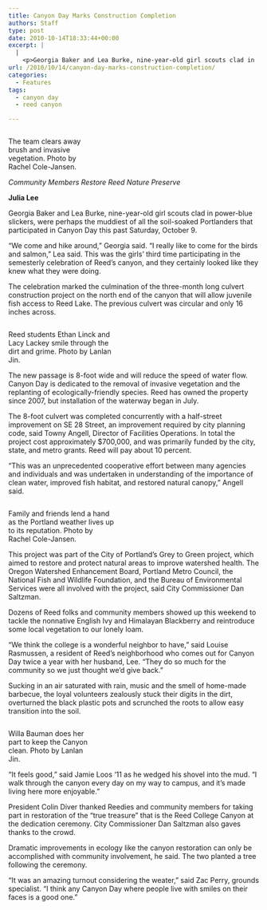 ```yaml
---
title: Canyon Day Marks Construction Completion
authors: Staff
type: post
date: 2010-10-14T18:33:44+00:00
excerpt: |
  |
    <p>Georgia Baker and Lea Burke, nine-year-old girl scouts clad in  power-blue slickers, were perhaps the muddiest of all the soil-soaked  Portlanders that participated in Canyon Day this past Saturday, October  9.</p>
url: /2010/10/14/canyon-day-marks-construction-completion/
categories:
  - Features
tags:
  - canyon day
  - reed canyon

---
```

<div id="attachment_386" style="width: 183px" class="wp-caption alignleft">
  <a href="https://i0.wp.com/www.reedquest.org/wp-content/uploads/2010/10/Canyon-Day-1.jpg"><img class="size-full wp-image-386" title="Canyon Day 1" src="https://i0.wp.com/www.reedquest.org/wp-content/uploads/2010/10/Canyon-Day-1.jpg?resize=173%2C230" alt="" data-recalc-dims="1" /></a>
  
  <p class="wp-caption-text">
    The team clears away brush and invasive vegetation. Photo by Rachel Cole-Jansen.
  </p>
</div>

_Community Members Restore Reed Nature Preserve_

**Julia Lee**

Georgia Baker and Lea Burke, nine-year-old girl scouts clad in power-blue slickers, were perhaps the muddiest of all the soil-soaked Portlanders that participated in Canyon Day this past Saturday, October 9.

“We come and hike around,” Georgia said. “I really like to come for the birds and salmon,” Lea said. This was the girls’ third time participating in the semesterly celebration of Reed’s canyon, and they certainly looked like they knew what they were doing.

The celebration marked the culmination of the three-month long culvert construction project on the north end of the canyon that will allow juvenile fish access to Reed Lake. The previous culvert was circular and only 16 inches across.

<div id="attachment_387" style="width: 218px" class="wp-caption alignright">
  <a href="https://i0.wp.com/www.reedquest.org/wp-content/uploads/2010/10/Canyon-Day-02.jpg"><img class="size-full wp-image-387" title="Canyon Day 02" src="https://i0.wp.com/www.reedquest.org/wp-content/uploads/2010/10/Canyon-Day-02.jpg?resize=208%2C137" alt="" data-recalc-dims="1" /></a>
  
  <p class="wp-caption-text">
    Reed students Ethan Linck and Lacy Lackey smile through the dirt and grime. Photo by Lanlan Jin.
  </p>
</div>

The new passage is 8-foot wide and will reduce the speed of water flow. Canyon Day is dedicated to the removal of invasive vegetation and the replanting of ecologically-friendly species. Reed has owned the property since 2007, but installation of the waterway began in July.

The 8-foot culvert was completed concurrently with a half-street improvement on SE 28 Street, an improvement required by city planning code, said Towny Angell, Director of Facilities Operations. In total the project cost approximately $700,000, and was primarily funded by the city, state, and metro grants. Reed will pay about 10 percent.

“This was an unprecedented cooperative effort between many agencies and individuals and was undertaken in understanding of the importance of clean water, improved fish habitat, and restored natural canopy,” Angell said.

<div id="attachment_388" style="width: 217px" class="wp-caption alignleft">
  <a href="https://i1.wp.com/www.reedquest.org/wp-content/uploads/2010/10/Canyon-Day-3.jpg"><img class="size-full wp-image-388" title="Canyon Day 3" src="https://i1.wp.com/www.reedquest.org/wp-content/uploads/2010/10/Canyon-Day-3.jpg?resize=207%2C181" alt="" data-recalc-dims="1" /></a>
  
  <p class="wp-caption-text">
    Family and friends lend a hand as the Portland weather lives up to its reputation. Photo by Rachel Cole-Jansen.
  </p>
</div>

This project was part of the City of Portland’s Grey to Green project, which aimed to restore and protect natural areas to improve watershed health. The Oregon Watershed Enhancement Board, Portland Metro Council, the National Fish and Wildlife Foundation, and the Bureau of Environmental Services were all involved with the project, said City Commissioner Dan Saltzman.

Dozens of Reed folks and community members showed up this weekend to tackle the nonnative English Ivy and Himalayan Blackberry and reintroduce some local vegetation to our lonely loam.

“We think the college is a wonderful neighbor to have,” said Louise Rasmussen, a resident of Reed’s neighborhood who comes out for Canyon Day twice a year with her husband, Lee. “They do so much for the community so we just thought we’d give back.”

Sucking in an air saturated with rain, music and the smell of home-made barbecue, the loyal volunteers zealously stuck their digits in the dirt, overturned the black plastic pots and scrunched the roots to allow easy transition into the soil.

<div id="attachment_389" style="width: 176px" class="wp-caption alignright">
  <a href="https://i0.wp.com/www.reedquest.org/wp-content/uploads/2010/10/Canyon-Day-4.jpg"><img class="size-full wp-image-389" title="Canyon Day 4" src="https://i0.wp.com/www.reedquest.org/wp-content/uploads/2010/10/Canyon-Day-4.jpg?resize=166%2C241" alt="" data-recalc-dims="1" /></a>
  
  <p class="wp-caption-text">
    Willa Bauman does her part to keep the Canyon clean. Photo by Lanlan Jin.
  </p>
</div>

“It feels good,” said Jamie Loos ‘11 as he wedged his shovel into the mud. “I walk through the canyon every day on my way to campus, and it’s made living here more enjoyable.”

President Colin Diver thanked Reedies and community members for taking part in restoration of the “true treasure” that is the Reed College Canyon at the dedication ceremony. City Commissioner Dan Saltzman also gaves thanks to the crowd.

Dramatic improvements in ecology like the canyon restoration can only be accomplished with community involvement, he said. The two planted a tree following the ceremony.

“It was an amazing turnout considering the weater,” said Zac Perry, grounds specialist. “I think any Canyon Day where people live with smiles on their faces is a good one.”